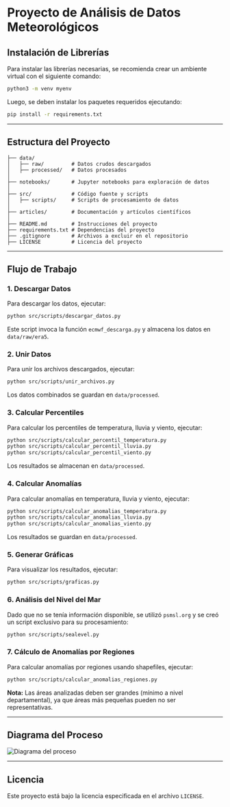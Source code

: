 # Proyecto de Análisis de Datos Meteorológicos

## Instalación de Librerías

Para instalar las librerías necesarias, se recomienda crear un ambiente virtual con el siguiente comando:

```bash
python3 -m venv myenv
```

Luego, se deben instalar los paquetes requeridos ejecutando:

```bash
pip install -r requirements.txt
```

---

## Estructura del Proyecto

```
├── data/
│   ├── raw/         # Datos crudos descargados
│   ├── processed/   # Datos procesados
│
├── notebooks/       # Jupyter notebooks para exploración de datos
│
├── src/             # Código fuente y scripts
│   ├── scripts/     # Scripts de procesamiento de datos
│
├── articles/        # Documentación y artículos científicos
│
├── README.md        # Instrucciones del proyecto
├── requirements.txt # Dependencias del proyecto
├── .gitignore       # Archivos a excluir en el repositorio
├── LICENSE          # Licencia del proyecto
```

---

## Flujo de Trabajo

### 1. Descargar Datos
Para descargar los datos, ejecutar:

```bash
python src/scripts/descargar_datos.py
```

Este script invoca la función `ecmwf_descarga.py` y almacena los datos en `data/raw/era5`.

### 2. Unir Datos
Para unir los archivos descargados, ejecutar:

```bash
python src/scripts/unir_archivos.py
```

Los datos combinados se guardan en `data/processed`.

### 3. Calcular Percentiles
Para calcular los percentiles de temperatura, lluvia y viento, ejecutar:

```bash
python src/scripts/calcular_percentil_temperatura.py
python src/scripts/calcular_percentil_lluvia.py
python src/scripts/calcular_percentil_viento.py
```

Los resultados se almacenan en `data/processed`.

### 4. Calcular Anomalías
Para calcular anomalías en temperatura, lluvia y viento, ejecutar:

```bash
python src/scripts/calcular_anomalias_temperatura.py
python src/scripts/calcular_anomalias_lluvia.py
python src/scripts/calcular_anomalias_viento.py
```

Los resultados se guardan en `data/processed`.

### 5. Generar Gráficas
Para visualizar los resultados, ejecutar:

```bash
python src/scripts/graficas.py
```

### 6. Análisis del Nivel del Mar
Dado que no se tenía información disponible, se utilizó `psmsl.org` y se creó un script exclusivo para su procesamiento:

```bash
python src/scripts/sealevel.py
```

### 7. Cálculo de Anomalías por Regiones
Para calcular anomalías por regiones usando shapefiles, ejecutar:

```bash
python src/scripts/calcular_anomalias_regiones.py
```

**Nota:** Las áreas analizadas deben ser grandes (mínimo a nivel departamental), ya que áreas más pequeñas pueden no ser representativas.

---

## Diagrama del Proceso

![Diagrama del proceso](https://github.com/user-attachments/assets/8e9416ea-6210-4be5-a6f1-3e51bf23282f)

---

## Licencia
Este proyecto está bajo la licencia especificada en el archivo `LICENSE`.
